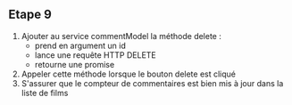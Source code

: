 ## Etape 9

1. Ajouter au service commentModel la méthode delete :
    * prend en argument un id
    * lance une requête HTTP DELETE
    * retourne une promise
2. Appeler cette méthode lorsque le bouton delete est cliqué
3. S'assurer que le compteur de commentaires est bien mis à jour dans la liste de films